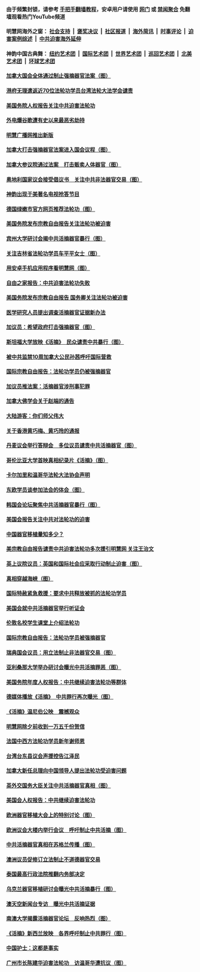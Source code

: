 #### 由于频繁封锁，请参考 [手把手翻墙教程](https://github.com/gfw-breaker/guides/wiki/)，安卓用户请使用 [网门](https://github.com/gfw-breaker/bn-android/blob/master/ogate.md?t=05261254) 或 [禁闻聚合](https://github.com/gfw-breaker/bn-android) 免翻墙观看热门YouTube频道 

#### 明慧网海外之窗：&nbsp;[社会支持](140.md?t=05261254) &nbsp;|&nbsp; [褒奖决议](282.md?t=05261254) &nbsp;|&nbsp; [社区报道](91.md?t=05261254) &nbsp;|&nbsp; [海外简讯](245.md?t=05261254) &nbsp;|&nbsp; [时事评论](251.md?t=05261254) &nbsp;|&nbsp; [迫害案例综述](328.md?t=05261254) &nbsp;|&nbsp; [中共迫害海外延伸](236.md?t=05261254) 

#### 神韵中国古典舞：&nbsp;[纽约艺术团](nf4778.md?t=05261254) &nbsp;|&nbsp; [国际艺术团](nf4780.md?t=05261254) &nbsp;|&nbsp; [世界艺术团](nf5951.md?t=05261254) &nbsp;|&nbsp; [巡回艺术团](nf4779.md?t=05261254) &nbsp;|&nbsp; [北美艺术团](nf1148019.md?t=05261254) &nbsp;|&nbsp; [环球艺术团](nf1299941.md?t=05261254)  

#### [加拿大国会全体通过制止强摘器官法案（图）](../pages/245/385804.md?t=05261254) 

#### [港府无理遣返近70位法轮功学员台湾法轮大法学会谴责](../pages/245/385663.md?t=05261254) 

#### [美国务院人权报告关注中共迫害法轮功](../pages/245/383923.md?t=05261254) 

#### [外电爆谷歌遭有史以来最恶劣劫持](../pages/245/377269.md?t=05261254) 

#### [明慧广播网推出新版](../pages/245/377179.md?t=05261254) 

#### [加拿大打击强摘器官法案进入国会议程（图）](../pages/245/376558.md?t=05261254) 

#### [加拿大参议院通过法案　打击贩卖人体器官（图）](../pages/245/376340.md?t=05261254) 

#### [奥地利国家议会接受倡议书　关注中共非法器官交易（图）](../pages/245/374450.md?t=05261254) 

#### [神韵出现于美著名电视抢答节目](../pages/245/373890.md?t=05261254) 

#### [德国绿嫩市官方网页推荐法轮功（图）](../pages/245/373870.md?t=05261254) 

#### [美国务院发布宗教自由报告关注法轮功被迫害](../pages/245/368219.md?t=05261254) 

#### [宾州大学研讨会揭中共活摘器官暴行（图）](../pages/245/364359.md?t=05261254) 

#### [关注吉林省法轮功学员车平平女士（图）](../pages/245/361778.md?t=05261254) 

#### [用安卓手机应用程序看明慧网（图）](../pages/245/353679.md?t=05261254) 

#### [自由之家报告：中共迫害法轮功失败](../pages/245/352914.md?t=05261254) 

#### [美国务院发布宗教自由报告 国务卿关注法轮功被迫害](../pages/245/352581.md?t=05261254) 

#### [医学研究人员提出调查活摘器官证据新办法](../pages/245/349164.md?t=05261254) 

#### [加议员：希望政府打击强摘器官（图）](../pages/245/348742.md?t=05261254) 

#### [斯坦福大学放映《活摘》　民众谴责中共暴行（图）](../pages/245/348695.md?t=05261254) 

#### [被中共监禁10周加拿大公民孙茜呼吁国际营救](../pages/245/346830.md?t=05261254) 

#### [国际宗教自由报告：法轮功学员仍被强摘器官](../pages/245/346264.md?t=05261254) 

#### [加议员推法案：活摘器官涉刑事犯罪](../pages/245/345691.md?t=05261254) 

#### [加拿大佛学会关于赵端的通告](../pages/245/344995.md?t=05261254) 

#### [大陆游客：你们师父伟大](../pages/245/345076.md?t=05261254) 

#### [关于香港黄巧梅、黄巧玲的通报](../pages/245/344013.md?t=05261254) 

#### [丹麦议会举行答辩会　多位议员谴责中共活摘器官（图）](../pages/245/338901.md?t=05261254) 

#### [哥伦比亚大学首映真相纪录片《活摘》（图）](../pages/245/338573.md?t=05261254) 

#### [卡尔加里和温哥华法轮大法协会声明](../pages/245/337877.md?t=05261254) 

#### [东欧学员谈参加法会的体会（图）](../pages/245/337572.md?t=05261254) 

#### [韩国会论坛聚焦中共活摘器官暴行（图）](../pages/245/336378.md?t=05261254) 

#### [美国会报告关注中共对法轮功的迫害](../pages/245/336037.md?t=05261254) 

#### [中国器官移植量知多少？](../pages/245/335230.md?t=05261254) 

#### [美宗教自由报告谴责中共迫害法轮功多次援引明慧网 关注王治文](../pages/245/332811.md?t=05261254) 

#### [英上议院议员：英国和国际社会应采取行动制止迫害（图）](../pages/245/331105.md?t=05261254) 

#### [真相穿越海峡（图）](../pages/245/330941.md?t=05261254) 

#### [国际特赦紧急救援：要求中共释放被抓的法轮功学员](../pages/245/330548.md?t=05261254) 

#### [美国会就中共活摘器官举行听证会](../pages/245/330507.md?t=05261254) 

#### [伦敦名校学生课堂上介绍法轮功](../pages/245/329590.md?t=05261254) 

#### [国际宗教自由报告：法轮功学员被强摘器官](../pages/245/327469.md?t=05261254) 

#### [瑞典国会议员：用立法制止非法器官交易（图）](../pages/245/327391.md?t=05261254) 

#### [亚利桑那大学举办研讨会曝光中共活摘罪恶（图）](../pages/245/326761.md?t=05261254) 

#### [美国务院年度人权报告：中共继续迫害法轮功等群体](../pages/245/326697.md?t=05261254) 

#### [德媒体播放《活摘》　中共罪行再次曝光（图）](../pages/245/324655.md?t=05261254) 

#### [《活摘》温尼伯公映　震撼观众](../pages/245/324614.md?t=05261254) 

#### [明慧网除夕前收到一万五千份贺信](../pages/245/323546.md?t=05261254) 

#### [法国中西方法轮功学员新年谢师恩](../pages/245/323447.md?t=05261254) 

#### [台湾台东县议会声援控告江泽民](../pages/245/322922.md?t=05261254) 

#### [加拿大新任总理向中国领导人提出法轮功受迫害问题](../pages/245/320263.md?t=05261254) 

#### [英外交国务大臣关注中共活摘器官真相（图）](../pages/245/319533.md?t=05261254) 

#### [美国会人权报告：中共继续迫害法轮功](../pages/245/317412.md?t=05261254) 

#### [欧洲器官移植大会上的特别讨论（图）](../pages/245/316126.md?t=05261254) 

#### [欧洲议会大楼内举行会议　呼吁制止中共活摘（图）](../pages/245/316013.md?t=05261254) 

#### [中共活摘器官真相在苏格兰传播（图）](../pages/245/315254.md?t=05261254) 

#### [澳洲议员促修订立法制止不道德器官交易](../pages/245/314162.md?t=05261254) 

#### [泰国最高行政法院推翻内务部决定](../pages/245/313724.md?t=05261254) 

#### [乌克兰器官移植研讨会曝光中共活摘暴行（图）](../pages/245/312675.md?t=05261254) 

#### [澳天空新闻台专访　曝光中共活摘证据](../pages/245/312331.md?t=05261254) 

#### [南澳大学揭露活摘器官论坛　反响热烈（图）](../pages/245/311913.md?t=05261254) 

#### [《活摘》新西兰放映　各界呼吁制止中共罪行（图）](../pages/245/311871.md?t=05261254) 

#### [中国护士：这都是事实](../pages/245/311692.md?t=05261254) 

#### [广州市长陈建华迫害法轮功　访温哥华遭抗议（图）](../pages/245/311028.md?t=05261254) 

